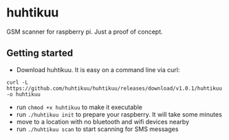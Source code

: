 # huhtikuu
GSM scanner for raspberry pi. Just a proof of concept.

## Getting started

* Download huhtikuu. It is easy on a command line via curl:

`
curl -L https://github.com/huhtikuu/huhtikuu/releases/download/v1.0.1/huhtikuu -o huhtikuu
`

* run `chmod +x huhtikuu` to make it executable
* run `./huhtikuu init` to prepare your raspberry. It will take some minutes
* move to a location with no bluetooth and wifi devices nearby
* run `./huhtikuu scan` to start scanning for SMS messages
